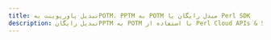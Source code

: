 ---title: تبدیل پاورپوینت بهPOTM، PPTM به POTM مبدل رایگان یا Perl SDKdescription: تبدیل رایگانPPTM به POTM با استفاده از Perl Cloud APIs & SDK. همچنین اسناد Microsoft PowerPoint را در Cloud ایجاد، ویرایش و رندر کنید.---